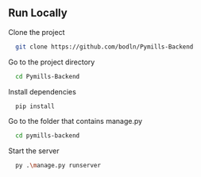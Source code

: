 ## Run Locally

Clone the project

```bash
  git clone https://github.com/bodln/Pymills-Backend
```

Go to the project directory

```bash
  cd Pymills-Backend
```

Install dependencies

```bash
  pip install
```

Go to the folder that contains manage.py

```bash
  cd pymills-backend
```

Start the server

```bash
  py .\manage.py runserver
```

